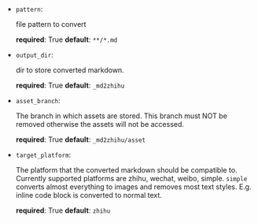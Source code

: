 -   `pattern`:

    file pattern to convert

    **required**: True
    **default**: `**/*.md`

-   `output_dir`:

    dir to store converted markdown.

    **required**: True
    **default**: `_md2zhihu`

-   `asset_branch`:

    The branch in which assets are stored. This branch must NOT be removed otherwise the assets will not be accessed.

    **required**: True
    **default**: `_md2zhihu/asset`

-   `target_platform`:

    The platform that the converted markdown should be compatible to.
Currently supported platforms are zhihu, wechat, weibo, simple. `simple` converts almost everything to images and removes most text styles. E.g. inline code block is converted to normal text.

    **required**: True
    **default**: `zhihu`

